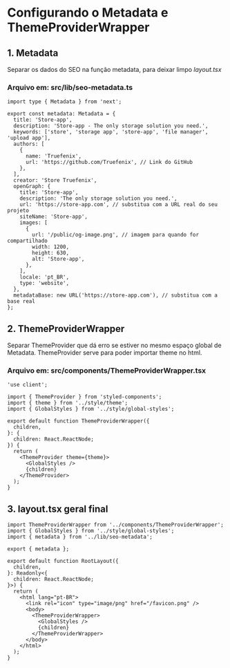 # Configurando o Metadata e ThemeProviderWrapper

## 1. Metadata
Separar os dados do SEO na função metadata, para deixar limpo _layout.tsx_

### Arquivo em: src/lib/seo-metadata.ts

```
import type { Metadata } from 'next';

export const metadata: Metadata = {
  title: 'Store-app',
  description: 'Store-app - The only storage solution you need.',
  keywords: ['store', 'storage app', 'store-app', 'file manager', 'upload app'],
  authors: [
    {
      name: 'Truefenix',
      url: 'https://github.com/Truefenix', // Link do GitHub
    },
  ],
  creator: 'Store Truefenix',
  openGraph: {
    title: 'Store-app',
    description: 'The only storage solution you need.',
    url: 'https://store-app.com', // substitua com a URL real do seu projeto
    siteName: 'Store-app',
    images: [
      {
        url: '/public/og-image.png', // imagem para quando for compartilhado
        width: 1200,
        height: 630,
        alt: 'Store-app',
      },
    ],
    locale: 'pt_BR',
    type: 'website',
  },
  metadataBase: new URL('https://store-app.com'), // substitua com a base real
};
```

## 2. ThemeProviderWrapper
Separar ThemeProvider que dá erro se estiver no mesmo espaço global de Metadata.
ThemeProvider serve para poder importar theme no html.

### Arquivo em: src/components/ThemeProviderWrapper.tsx

```
'use client';

import { ThemeProvider } from 'styled-components';
import { theme } from '../style/theme';
import { GlobalStyles } from '../style/global-styles';

export default function ThemeProviderWrapper({
  children,
}: {
  children: React.ReactNode;
}) {
  return (
    <ThemeProvider theme={theme}>
      <GlobalStyles />
      {children}
    </ThemeProvider>
  );
}
```

## 3. layout.tsx geral final

```
import ThemeProviderWrapper from '../components/ThemeProviderWrapper';
import { GlobalStyles } from '../style/global-styles';
import { metadata } from '../lib/seo-metadata';

export { metadata };

export default function RootLayout({
  children,
}: Readonly<{
  children: React.ReactNode;
}>) {
  return (
    <html lang="pt-BR">
      <link rel="icon" type="image/png" href="/favicon.png" />
      <body>
        <ThemeProviderWrapper>
          <GlobalStyles />
          {children}
        </ThemeProviderWrapper>
      </body>
    </html>
  );
}
```